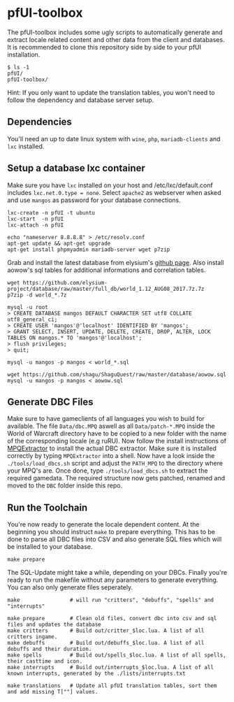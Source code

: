 # pfUI-toolbox
The pfUI-toolbox includes some ugly scripts to automatically generate and extract locale related content and other data from the client and databases. It is recommended to clone this repository side by side to your pfUI installation.

    $ ls -1
    pfUI/
    pfUI-toolbox/

Hint: If you only want to update the translation tables, you won't need to follow the dependency and database server setup.

## Dependencies
You'll need an up to date linux system with `wine`, `php`, `mariadb-clients` and `lxc` installed.

## Setup a database lxc container
Make sure you have `lxc` installed on your host and /etc/lxc/default.conf includes `lxc.net.0.type = none`.
Select `apache2` as webserver when asked and use `mangos` as password for your database connections.

    lxc-create -n pfUI -t ubuntu
    lxc-start  -n pfUI
    lxc-attach -n pfUI

    echo "nameserver 8.8.8.8" > /etc/resolv.conf
    apt-get update && apt-get upgrade
    apt-get install phpmyadmin mariadb-server wget p7zip

Grab and install the latest database from elysium's [github page](https://github.com/elysium-project/database/tree/master/full_db). Also install aowow's sql tables for additional informations and correlation tables.

    wget https://github.com/elysium-project/database/raw/master/full_db/world_1.12_AUG08_2017.7z.7z
    p7zip -d world_*.7z

    mysql -u root
    > CREATE DATABASE mangos DEFAULT CHARACTER SET utf8 COLLATE utf8_general_ci;
    > CREATE USER 'mangos'@'localhost' IDENTIFIED BY 'mangos';
    > GRANT SELECT, INSERT, UPDATE, DELETE, CREATE, DROP, ALTER, LOCK TABLES ON mangos.* TO 'mangos'@'localhost';
    > flush privileges;
    > quit;

    mysql -u mangos -p mangos < world_*.sql

    wget https://github.com/shagu/ShaguQuest/raw/master/database/aowow.sql
    mysql -u mangos -p mangos < aowow.sql

## Generate DBC Files
Make sure to have gameclients of all languages you wish to build for available. The file `Data/dbc.MPQ` aswell as all `Data/patch-*.MPQ` inside the World of Warcraft directory have to be copied to a new folder with the name of the corresponding locale (e.g ruRU). Now follow the install instructions of [MPQExtractor](https://github.com/Kanma/MPQExtractor) to install the actual DBC extractor. Make sure it is installed correctly by typing `MPQExtractor` into a shell. Now have a look inside the `./tools/load_dbcs.sh` script and adjust the `PATH_MPQ` to the directory where your MPQ's are. Once done, type `./tools/load_dbcs.sh` to extract the required gamedata. The required structure now gets patched, renamed and moved to the `DBC` folder inside this repo.

## Run the Toolchain
You're now ready to generate the locale dependent content. At the beginning you should instruct `make` to prepare everything. This has to be done to parse all DBC files into CSV and also generate SQL files which will be installed to your database.

    make prepare

The SQL-Update might take a while, depending on your DBCs. Finally you're ready to run the makefile without any parameters to generate everything. You can also only generate files seperately.

    make                # will run "critters", "debuffs", "spells" and "interrupts"

    make prepare        # Clean old files, convert dbc into csv and sql files and updates the database
    make critters       # Build out/critter_$loc.lua. A list of all critters ingame.
    make debuffs        # Build out/debuffs_$loc.lua. A list of all debuffs and their duration.
    make spells         # Build out/spells_$loc.lua. A list of all spells, their casttime and icon.
    make interrupts     # Build out/interrupts_$loc.lua. A list of all known interrupts, generated by the ./lists/interrupts.txt

    make translations   # Update all pfUI translation tables, sort them and add missing T[""] values.
